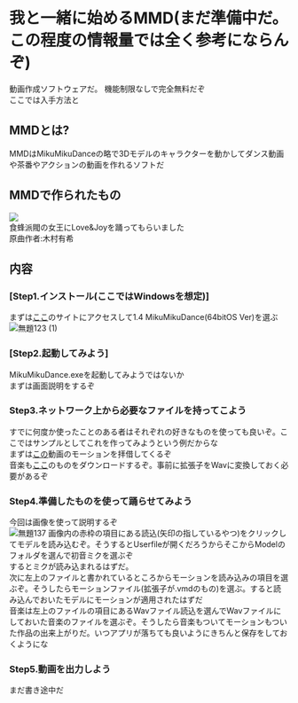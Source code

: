 # 我と一緒に始めるMMD(まだ準備中だ。この程度の情報量では全く参考にならんぞ)
動画作成ソフトウェアだ。
機能制限なしで完全無料だぞ  
ここでは入手方法と
## MMDとは?
MMDはMikuMikuDanceの略で3Dモデルのキャラクターを動かしてダンス動画や茶番やアクションの動画を作れるソフトだ

## MMDで作られたもの
[![](https://img.youtube.com/vi/T_ILzu65L20/0.jpg)](https://www.youtube.com/watch?v=T_ILzu65L20)  
食蜂派閥の女王にLove&Joyを踊ってもらいました  
原曲作者:木村有希

## 内容
### [Step1.インストール(ここではWindowsを想定)]
まずは[ここ](https://sites.google.com/view/vpvp/)のサイトにアクセスして1.4 MikuMikuDance(64bitOS Ver)を選ぶ  
![無題123 (1)](https://github.com/user-attachments/assets/18c4382d-94d7-42db-bf04-45193a49ead8)

### [Step2.起動してみよう]
MikuMikuDance.exeを起動してみようではないか  
まずは画面説明をするぞ
### Step3.ネットワーク上から必要なファイルを持ってこよう
すでに何度か使ったことのある者はそれぞれの好きなものを使っても良いぞ。ここではサンプルとしてこれを作ってみようという例だからな  
まずは[この](https://www.nicovideo.jp/watch/sm35666874)動画のモーションを拝借してくるぞ   
音楽も[ここ]()のものをダウンロードするぞ。事前に拡張子をWavに変換しておく必要があるぞ
### Step4.準備したものを使って踊らせてみよう
今回は画像を使って説明するぞ  
![無題137](https://github.com/user-attachments/assets/186f79bd-5b9f-463e-9ae1-9b8cabe6332d)
画像内の赤枠の項目にある読込(矢印の指しているやつ)をクリックしてモデルを読み込むぞ。そうするとUserfileが開くだろうからそこからModelのフォルダを選んで初音ミクを選ぶぞ  
するとミクが読み込まれるはずだ。  
次に左上のファイルと書かれているところからモーションを読み込みの項目を選ぶぞ。そうしたらモーションファイル(拡張子が.vmdのもの)を選ぶ。すると読み込んでおいたモデルにモーションが適用されたはずだ  
音楽は左上のファイルの項目にあるWavファイル読込を選んでWavファイルにしておいた音楽のファイルを選ぶぞ。そうしたら音楽もついてモーションもついた作品の出来上がりだ。いつアプリが落ちても良いようにきちんと保存をしておくようにな
### Step5.動画を出力しよう
まだ書き途中だ
